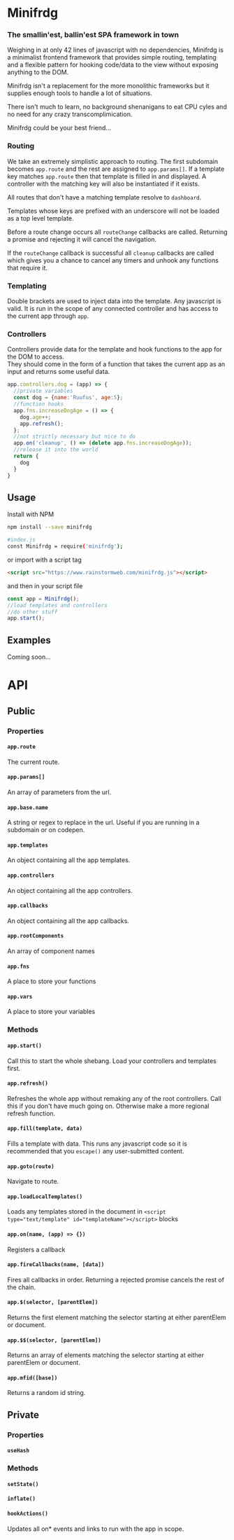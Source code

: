 # Minifrdg 
### The smallin'est, ballin'est SPA framework in town
Weighing in at only 42 lines of javascript with no dependencies, Minifrdg is a minimalist frontend framework that provides simple routing, templating and a flexible pattern for hooking code/data to the view without exposing anything to the DOM.  

Minifrdg isn't a replacement for the more monolithic frameworks but it supplies enough tools to handle a lot of situations.  

There isn't much to learn, no background shenanigans to eat CPU cyles and no need for any crazy transcomplimication.  

Minifrdg could be your best friend...

### Routing
We take an extremely simplistic approach to routing.  The first subdomain becomes ```app.route``` and the rest are assigned to ```app.params[]```.  If a template key matches ```app.route``` then that template is filled in and displayed.  A controller with the matching key will also be instantiated if it exists.

All routes that don't have a matching template resolve to ```dashboard```.  

Templates whose keys are prefixed with an underscore will not be loaded as a top level template.

Before a route change occurs all ```routeChange``` callbacks are called.  Returning a promise and rejecting it will cancel the navigation.

If the ```routeChange``` callback is successful all ```cleanup``` callbacks are called which gives you a chance to cancel any timers and unhook any functions that require it.  


### Templating
Double brackets are used to inject data into the template.  Any javascript is valid.  It is run in the scope of any connected controller and has access to the current app through ```app```.

### Controllers
Controllers provide data for the template and hook functions to the app for the DOM to access.  
They should come in the form of a function that takes the current app as an input and returns some useful data.
```javascript
app.controllers.dog = (app) => {
  //private variables
  const dog = {name:'Ruufus', age:5};
  //function hooks
  app.fns.increaseDogAge = () => {
    dog.age++;
    app.refresh();
  };
  //not strictly necessary but nice to do
  app.on('cleanup', () => (delete app.fns.increaseDogAge));
  //release it into the world
  return {
    dog
  }
}
```

## Usage
Install with NPM
```bash
npm install --save minifrdg

#index.js
const Minifrdg = require('minifrdg');
```
or import with a script tag
```html
<script src="https://www.rainstormweb.com/minifrdg.js"></script>
```
and then in your script file
```javascript
const app = Minifrdg();
//load templates and controllers
//do other stuff
app.start();
```

## Examples

Coming soon...


# API

## Public

### Properties 
#### ```app.route```
The current route.
#### ```app.params[]```
An array of parameters from the url.
#### ```app.base.name```
A string or regex to replace in the url.  Useful if you are running in a subdomain or on codepen.
#### ```app.templates```
An object containing all the app templates.
#### ```app.controllers```
An object containing all the app controllers.
#### ```app.callbacks```
An object containing all the app callbacks.
#### ```app.rootComponents```
An array of component names
#### ```app.fns```
A place to store your functions
#### ```app.vars```
A place to store your variables

### Methods
#### ```app.start()```
Call this to start the whole shebang.  Load your controllers and templates first.
#### ```app.refresh()```
Refreshes the whole app without remaking any of the root controllers.  Call this if you don't have much going on.  Otherwise make a more regional refresh function.
#### ```app.fill(template, data)```
Fills a template with data.  This runs any javascript code so it is recommended that you ```escape()``` any user-submitted content.
#### ```app.goto(route)```
Navigate to route.
#### ```app.loadLocalTemplates()```
Loads any templates stored in the document in ```<script type="text/template" id="templateName"></script>``` blocks
#### ```app.on(name, (app) => {})```
Registers a callback
#### ```app.fireCallbacks(name, [data])```
Fires all callbacks in order.  Returning a rejected promise cancels the rest of the chain.
#### ```app.$(selector, [parentElem])```
Returns the first element matching the selector starting at either parentElem or document.
#### ```app.$$(selector, [parentElem])```
Returns an array of elements matching the selector starting at either parentElem or document.
#### ```app.mfid([base])```
Returns a random id string.

## Private

### Properties 
#### ```useHash```

### Methods
#### ```setState()```
#### ```inflate()```
#### ```hookActions()```
Updates all on* events and links to run with the app in scope.